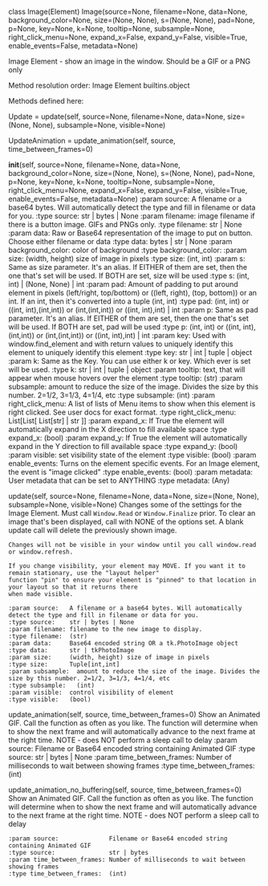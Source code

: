 class Image(Element)
      Image(source=None, filename=None, data=None, background_color=None, size=(None, None), s=(None, None), pad=None, p=None, key=None, k=None, tooltip=None, subsample=None, right_click_menu=None, expand_x=False, expand_y=False, visible=True, enable_events=False, metadata=None)
 
Image Element - show an image in the window. Should be a GIF or a PNG only
 
    

Method resolution order:
    Image
    Element
    builtins.object

Methods defined here:

Update = update(self, source=None, filename=None, data=None, size=(None, None), subsample=None, visible=None)

UpdateAnimation = update_animation(self, source, time_between_frames=0)

__init__(self, source=None, filename=None, data=None, background_color=None, size=(None, None), s=(None, None), pad=None, p=None, key=None, k=None, tooltip=None, subsample=None, right_click_menu=None, expand_x=False, expand_y=False, visible=True, enable_events=False, metadata=None)
    :param source:           A filename or a base64 bytes. Will automatically detect the type and fill in filename or data for you.
    :type source:            str | bytes | None
    :param filename:         image filename if there is a button image. GIFs and PNGs only.
    :type filename:          str | None
    :param data:             Raw or Base64 representation of the image to put on button. Choose either filename or data
    :type data:              bytes | str | None
    :param background_color: color of background
    :type background_color:
    :param size:             (width, height) size of image in pixels
    :type size:              (int, int)
    :param s:                Same as size parameter.  It's an alias. If EITHER of them are set, then the one that's set will be used. If BOTH are set, size will be used
    :type s:                 (int, int)  | (None, None) | int
    :param pad:              Amount of padding to put around element in pixels (left/right, top/bottom) or ((left, right), (top, bottom)) or an int. If an int, then it's converted into a tuple (int, int)
    :type pad:               (int, int) or ((int, int),(int,int)) or (int,(int,int)) or  ((int, int),int) | int
    :param p:                Same as pad parameter.  It's an alias. If EITHER of them are set, then the one that's set will be used. If BOTH are set, pad will be used
    :type p:                 (int, int) or ((int, int),(int,int)) or (int,(int,int)) or  ((int, int),int) | int
    :param key:              Used with window.find_element and with return values to uniquely identify this element to uniquely identify this element
    :type key:               str | int | tuple | object
    :param k:                Same as the Key. You can use either k or key. Which ever is set will be used.
    :type k:                 str | int | tuple | object
    :param tooltip:          text, that will appear when mouse hovers over the element
    :type tooltip:           (str)
    :param subsample:        amount to reduce the size of the image. Divides the size by this number. 2=1/2, 3=1/3, 4=1/4, etc
    :type subsample:         (int)
    :param right_click_menu: A list of lists of Menu items to show when this element is right clicked. See user docs for exact format.
    :type right_click_menu:  List[List[ List[str] | str ]]
    :param expand_x:         If True the element will automatically expand in the X direction to fill available space
    :type expand_x:          (bool)
    :param expand_y:         If True the element will automatically expand in the Y direction to fill available space
    :type expand_y:          (bool)
    :param visible:          set visibility state of the element
    :type visible:           (bool)
    :param enable_events:    Turns on the element specific events. For an Image element, the event is "image clicked"
    :type enable_events:     (bool)
    :param metadata:         User metadata that can be set to ANYTHING
    :type metadata:          (Any)

update(self, source=None, filename=None, data=None, size=(None, None), subsample=None, visible=None)
    Changes some of the settings for the Image Element. Must call `Window.Read` or `Window.Finalize` prior.
    To clear an image that's been displayed, call with NONE of the options set.  A blank update call will
    delete the previously shown image.
     
    Changes will not be visible in your window until you call window.read or window.refresh.
     
    If you change visibility, your element may MOVE. If you want it to remain stationary, use the "layout helper"
    function "pin" to ensure your element is "pinned" to that location in your layout so that it returns there
    when made visible.
     
    :param source:   A filename or a base64 bytes. Will automatically detect the type and fill in filename or data for you.
    :type source:    str | bytes | None
    :param filename: filename to the new image to display.
    :type filename:  (str)
    :param data:     Base64 encoded string OR a tk.PhotoImage object
    :type data:      str | tkPhotoImage
    :param size:     (width, height) size of image in pixels
    :type size:      Tuple[int,int]
    :param subsample:  amount to reduce the size of the image. Divides the size by this number. 2=1/2, 3=1/3, 4=1/4, etc
    :type subsample:   (int)
    :param visible:  control visibility of element
    :type visible:   (bool)

update_animation(self, source, time_between_frames=0)
    Show an Animated GIF. Call the function as often as you like. The function will determine when to show the next frame and will automatically advance to the next frame at the right time.
    NOTE - does NOT perform a sleep call to delay
    :param source:              Filename or Base64 encoded string containing Animated GIF
    :type source:               str | bytes | None
    :param time_between_frames: Number of milliseconds to wait between showing frames
    :type time_between_frames:  (int)

update_animation_no_buffering(self, source, time_between_frames=0)
    Show an Animated GIF. Call the function as often as you like. The function will determine when to show the next frame and will automatically advance to the next frame at the right time.
    NOTE - does NOT perform a sleep call to delay
     
    :param source:              Filename or Base64 encoded string containing Animated GIF
    :type source:               str | bytes
    :param time_between_frames: Number of milliseconds to wait between showing frames
    :type time_between_frames:  (int)
